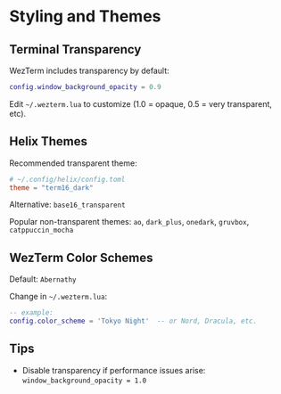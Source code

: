# Styling and Themes

## Terminal Transparency

WezTerm includes transparency by default:
```lua
config.window_background_opacity = 0.9
```

Edit `~/.wezterm.lua` to customize (1.0 = opaque, 0.5 = very transparent, etc).

## Helix Themes

Recommended transparent theme:
```toml
# ~/.config/helix/config.toml
theme = "term16_dark"
```

Alternative: `base16_transparent`

Popular non-transparent themes: `ao`, `dark_plus`, `onedark`, `gruvbox`, `catppuccin_mocha`

## WezTerm Color Schemes

Default: `Abernathy`

Change in `~/.wezterm.lua`:
```lua
-- example:
config.color_scheme = 'Tokyo Night'  -- or Nord, Dracula, etc.
```

## Tips

- Disable transparency if performance issues arise: `window_background_opacity = 1.0`

